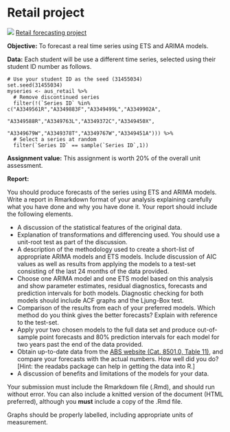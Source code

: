 # Retail project
![](<https://lms.monash.edu/theme/image.php/monash/assign/1651085835/icon>) [Retail forecasting project](https://lms.monash.edu/mod/assign/view.php?id=9680200)

**Objective:** To forecast a real time series using ETS and ARIMA models.

**Data:** Each student will be use a different time series, selected using their student ID number as follows.

```{r}
# Use your student ID as the seed (31455034)
set.seed(31455034)
myseries <- aus_retail %>%
  # Remove discontinued series
  filter(!(`Series ID` %in% c("A3349561R","A3349883F","A3349499L","A3349902A",
                        "A3349588R","A3349763L","A3349372C","A3349450X",
                        "A3349679W","A3349378T","A3349767W","A3349451A"))) %>%
  # Select a series at random
  filter(`Series ID` == sample(`Series ID`,1))
```

**Assignment value:** This assignment is worth 20% of the overall unit assessment.

**Report:**

You should produce forecasts of the series using ETS and ARIMA models. Write a report in Rmarkdown format of your analysis explaining carefully what you have done and why you have done it. Your report should include the following elements.

- A discussion of the statistical features of the original data.
- Explanation of transformations and differencing used. You should use a unit-root test as part of the discussion.
- A description of the methodology used to create a short-list of appropriate ARIMA models and ETS models. Include discussion of AIC values as well as results from applying the models to a test-set consisting of the last 24 months of the data provided.
- Choose one ARIMA model and one ETS model based on this analysis and show parameter estimates, residual diagnostics, forecasts and prediction intervals for both models. Diagnostic checking for both models should include ACF graphs and the Ljung-Box test.
- Comparison of the results from each of your preferred models. Which method do you think gives the better forecasts? Explain with reference to the test-set.
- Apply your two chosen models to the full data set and produce out-of-sample point forecasts and 80% prediction intervals for each model for two years past the end of the data provided.
- Obtain up-to-date data from the [ABS website (Cat. 8501.0, Table 11)](http://www.abs.gov.au/ausstats/abs@.nsf/mf/8501.0), and compare your forecasts with the actual numbers. How well did you do? [Hint: the readabs package can help in getting the data into R.]
- A discussion of benefits and limitations of the models for your data.

Your submission must include the Rmarkdown file (.Rmd), and should run without error. You can also include a knitted version of the document (HTML preferred), although you **must** include a copy of the .Rmd file.

Graphs should be properly labelled, including appropriate units of measurement.
